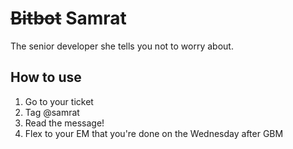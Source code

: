 # ~~Bitbot~~ Samrat

The senior developer she tells you not to worry about.

## How to use

1. Go to your ticket
2. Tag @samrat
3. Read the message!
4. Flex to your EM that you're done on the Wednesday after GBM
